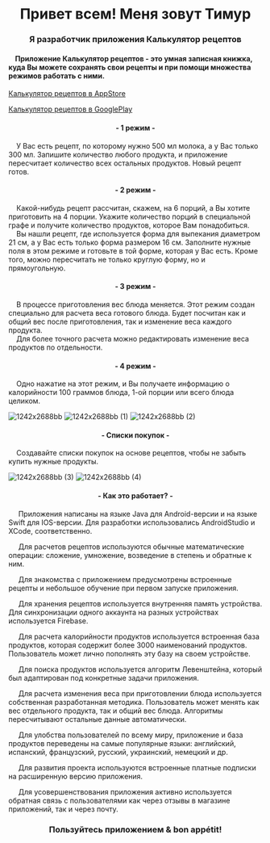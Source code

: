 <h1 align="center">Привет всем! Меня зовут Тимур</h1>
<h3 align="center">Я разработчик приложения Калькулятор рецептов</h3>

<h4 align="left">&nbsp&nbsp&nbsp&nbspПриложение Калькулятор рецептов - это умная записная книжка, куда Вы можете сохранять свои рецепты и при помощи множества режимов работать с ними.</h4>

[Калькулятор рецептов в AppStore](https://apps.apple.com/ru/app/calculation-of-recipes/id1570984210 "Калькулятор рецептов в AppStore")

[Калькулятор рецептов в GooglePlay](https://play.google.com/store/apps/details?id=com.artemsuharev.timbu.myapplicationnew "Калькулятор рецептов в GooglePlay")

<h4 align="center">- 1 режим -</h4>
<p>&nbsp&nbsp&nbsp&nbspУ Вас есть рецепт, по которому нужно 500 мл молока, а у Вас только 300 мл. Запишите количество любого продукта, и приложение пересчитает количество всех остальных продуктов. Новый рецепт готов.</p>

<h4 align="center">- 2 режим -</h4>
<p>&nbsp&nbsp&nbsp&nbspКакой-нибудь рецепт рассчитан, скажем, на 6 порций, а Вы хотите приготовить на 4 порции. Укажите количество порций в специальной графе и получите количество продуктов, которое Вам понадобиться. <br> &nbsp&nbsp&nbsp&nbspВы нашли рецепт, где используется форма для выпекания диаметром 21 см, а у Вас есть только форма размером 16 см. Заполните нужные поля в этом режиме и готовьте в той форме, которая у Вас есть. Кроме того, можно пересчитать не только круглую форму, но и прямоугольную.</p>

<h4 align="center">- 3 режим -</h4>
<p>&nbsp&nbsp&nbsp&nbspВ процессе приготовления вес блюда меняется. Этот режим создан специально для расчета веса готового блюда. 
	Будет посчитан как и общий вес после приготовления, так и изменение веса каждого продукта. <br>&nbsp&nbsp&nbsp&nbspДля более точного расчета можно редактировать изменение веса продуктов по отдельности.</p>

<h4 align="center">- 4 режим -</h4>
<p>&nbsp&nbsp&nbsp&nbspОдно нажатие на этот режим, и Вы получаете информацию о калорийности 100 граммов блюда, 1-ой порции или всего блюда целиком.</p>	

![1242x2688bb](https://user-images.githubusercontent.com/114438648/196019889-864154c0-fa18-41e8-be4d-978c87f37f9b.png)
![1242x2688bb (1)](https://user-images.githubusercontent.com/114438648/196019892-a6eb39a4-65de-4a6a-a6c3-df08e6fb39bc.png)
![1242x2688bb (2)](https://user-images.githubusercontent.com/114438648/196019893-888cd289-f25a-4d09-9e0d-4a003eb45814.png)

<h4 align="center">- Списки покупок -</h4>
<p>&nbsp&nbsp&nbsp&nbspСоздавайте списки покупок на основе рецептов, чтобы не забыть купить нужные продукты.</p>
	
![1242x2688bb (3)](https://user-images.githubusercontent.com/114438648/196019971-2499da87-4446-47c9-818b-21523d935e99.png)
![1242x2688bb (4)](https://user-images.githubusercontent.com/114438648/196019972-cfacb4b5-8870-4f5e-989d-bc09129e1941.png)
	
<h4 align="center">- Как это работает? -</h4>
<p>&nbsp&nbsp&nbsp&nbsp Приложения написаны на языке Java для Android-версии и на языке Swift для IOS-версии. Для разработки использовались AndroidStudio и XCode, соответственно.</p>
<p>&nbsp&nbsp&nbsp&nbsp Для расчетов рецептов используются обычные математические операции: сложение, умножение, возведение в степень и обратные к ним. </p>
<p>&nbsp&nbsp&nbsp&nbsp Для знакомства с приложением предусмотрены встроенные рецепты и небольшое обучение при первом запуске приложения.</p>
<p>&nbsp&nbsp&nbsp&nbsp Для хранения рецептов используется внутренняя память устройства. Для синхронизации одного аккаунта на разных устройствах используется Firebase.</p>
<p>&nbsp&nbsp&nbsp&nbsp Для расчета калорийности продуктов используется встроенная база продуктов, которая содержит более 3000 наименований продуктов. Пользователь может лично пополнять эту базу на своем устройстве.</p>
<p>&nbsp&nbsp&nbsp&nbsp Для поиска продуктов используется алгоритм Левенштейна, который был адаптирован под конкретные задачи приложения.</p>
<p>&nbsp&nbsp&nbsp&nbsp Для расчета изменения веса при приготовлении блюда используется собственная разработанная методика. Пользователь может менять как вес отдельного продукта, так и общий вес блюда. Алгоритмы пересчитывают остальные данные автоматически.</p>
<p>&nbsp&nbsp&nbsp&nbsp Для улобства пользователей по всему миру, приложение и база продуктов переведены на самые популярные языки: английский, испанский, французский, русский, украинский, немецкий и др.</p>
<p>&nbsp&nbsp&nbsp&nbsp Для развития проекта используются встроенные платные подписки на расширенную версию приложения.</p>
<p>&nbsp&nbsp&nbsp&nbsp Для усовершенствования приложения активно используется обратная связь с пользователями как через отзывы в магазине приложений, так и через почту.</p>
	
<h3 align="center">Пользуйтесь приложением & bon appétit!</h3><br>

